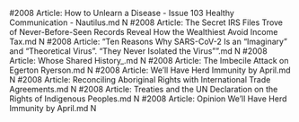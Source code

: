 #2008
Article: How to Unlearn a Disease - Issue 103 Healthy Communication - Nautilus.md N
#2008
Article: The Secret IRS Files Trove of Never-Before-Seen Records Reveal How the Wealthiest Avoid Income Tax.md N
#2008
Article: “Ten Reasons Why SARS-CoV-2 Is an “Imaginary” and “Theoretical Virus”. “They Never Isolated the Virus””.md N
#2008
Article: Whose Shared History_.md N
#2008
Article: The Imbecile Attack on Egerton Ryerson.md N
#2008
Article: We’ll Have Herd Immunity by April.md N
#2008
Article: Reconciling Aboriginal Rights with International Trade Agreements.md N
#2008
Article: Treaties and the UN Declaration on the Rights of Indigenous Peoples.md N
#2008
Article: Opinion  We’ll Have Herd Immunity by April.md N
